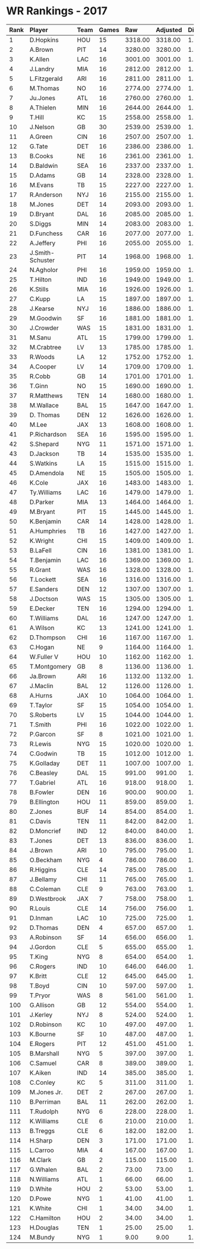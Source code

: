 # WR Rankings - 2017

| Rank | Player           | Team | Games | Raw     | Adjusted | Difficulty | Avg/Game | Typical | Consistency | Trend    |
| :----| :----------------| :----| :-----| :-------| :--------| :----------| :--------| :-------| :-----------| :--------|
| 1    | D.Hopkins        | HOU  | 15    | 3318.00 | 3318.00  | 1.000      | 221.20   | 219.00  | 7/3/5       | +63.2%   |
| 2    | A.Brown          | PIT  | 14    | 3280.00 | 3280.00  | 1.000      | 234.29   | 219.00  | 6/0/8       | +145.6%  |
| 3    | K.Allen          | LAC  | 16    | 3001.00 | 3001.00  | 1.000      | 187.56   | 197.50  | 10/1/5      | +122.7%  |
| 4    | J.Landry         | MIA  | 16    | 2812.00 | 2812.00  | 1.000      | 175.75   | 177.50  | 9/0/7       | +67.0%   |
| 5    | L.Fitzgerald     | ARI  | 16    | 2811.00 | 2811.00  | 1.000      | 175.69   | 193.50  | 10/0/6      | +142.4%  |
| 6    | M.Thomas         | NO   | 16    | 2774.00 | 2774.00  | 1.000      | 173.38   | 188.00  | 10/1/5      | +68.0%   |
| 7    | Ju.Jones         | ATL  | 16    | 2760.00 | 2760.00  | 1.000      | 172.50   | 159.00  | 8/1/7       | +118.7%  |
| 8    | A.Thielen        | MIN  | 16    | 2644.00 | 2644.00  | 1.000      | 165.25   | 175.50  | 9/0/7       | +126.8%  |
| 9    | T.Hill           | KC   | 15    | 2558.00 | 2558.00  | 1.000      | 170.53   | 157.50  | 7/2/6       | +111.7%  |
| 10   | J.Nelson         | GB   | 30    | 2539.00 | 2539.00  | 1.000      | 84.63    | 68.00   | 14/3/13     | +251.8%  |
| 11   | A.Green          | CIN  | 16    | 2507.00 | 2507.00  | 1.000      | 156.69   | 175.50  | 11/1/4      | +134.3%  |
| 12   | G.Tate           | DET  | 16    | 2386.00 | 2386.00  | 1.000      | 149.12   | 148.00  | 7/0/9       | +143.3%  |
| 13   | B.Cooks          | NE   | 16    | 2361.00 | 2361.00  | 1.000      | 147.56   | 151.50  | 7/2/7       | +131.6%  |
| 14   | D.Baldwin        | SEA  | 16    | 2337.00 | 2337.00  | 1.000      | 146.06   | 172.00  | 11/1/4      | +125.9%  |
| 15   | D.Adams          | GB   | 14    | 2328.00 | 2328.00  | 1.000      | 166.29   | 157.00  | 6/0/8       | +118.9%  |
| 16   | M.Evans          | TB   | 15    | 2227.00 | 2227.00  | 1.000      | 148.47   | 153.00  | 6/1/8       | +91.7%   |
| 17   | R.Anderson       | NYJ  | 16    | 2155.00 | 2155.00  | 1.000      | 134.69   | 133.00  | 9/0/7       | +158.0%  |
| 18   | M.Jones          | DET  | 14    | 2093.00 | 2093.00  | 1.000      | 149.50   | 154.50  | 9/0/5       | +144.2%  |
| 19   | D.Bryant         | DAL  | 16    | 2085.00 | 2085.00  | 1.000      | 130.31   | 129.00  | 8/0/8       | +109.8%  |
| 20   | S.Diggs          | MIN  | 14    | 2083.00 | 2083.00  | 1.000      | 148.79   | 127.50  | 5/0/9       | +144.3%  |
| 21   | D.Funchess       | CAR  | 16    | 2077.00 | 2077.00  | 1.000      | 129.81   | 135.00  | 8/1/7       | +149.1%  |
| 22   | A.Jeffery        | PHI  | 16    | 2055.00 | 2055.00  | 1.000      | 128.44   | 126.50  | 7/1/8       | +146.5%  |
| 23   | J.Smith-Schuster | PIT  | 14    | 1968.00 | 1968.00  | 1.000      | 140.57   | 133.50  | 8/1/5       | +182.1%  |
| 24   | N.Agholor        | PHI  | 16    | 1959.00 | 1959.00  | 1.000      | 122.44   | 127.00  | 8/1/7       | +191.0%  |
| 25   | T.Hilton         | IND  | 16    | 1949.00 | 1949.00  | 1.000      | 121.81   | 118.00  | 11/0/5      | +252.2%  |
| 26   | K.Stills         | MIA  | 16    | 1926.00 | 1926.00  | 1.000      | 120.38   | 103.50  | 7/1/8       | +193.9%  |
| 27   | C.Kupp           | LA   | 15    | 1897.00 | 1897.00  | 1.000      | 126.47   | 123.00  | 7/1/7       | +131.1%  |
| 28   | J.Kearse         | NYJ  | 16    | 1886.00 | 1886.00  | 1.000      | 117.88   | 107.00  | 8/1/7       | +143.5%  |
| 29   | M.Goodwin        | SF   | 16    | 1881.00 | 1881.00  | 1.000      | 117.56   | 127.50  | 9/1/6       | +163.1%  |
| 30   | J.Crowder        | WAS  | 15    | 1831.00 | 1831.00  | 1.000      | 122.07   | 113.50  | 7/1/7       | +175.8%  |
| 31   | M.Sanu           | ATL  | 15    | 1799.00 | 1799.00  | 1.000      | 119.93   | 118.00  | 6/2/7       | +100.8%  |
| 32   | M.Crabtree       | LV   | 13    | 1785.00 | 1785.00  | 1.000      | 137.31   | 128.00  | 5/1/7       | +197.7%  |
| 33   | R.Woods          | LA   | 12    | 1752.00 | 1752.00  | 1.000      | 146.00   | 135.00  | 5/2/5       | +143.5%  |
| 34   | A.Cooper         | LV   | 14    | 1709.00 | 1709.00  | 1.000      | 122.07   | 100.50  | 7/0/7       | +304.1%  |
| 35   | R.Cobb           | GB   | 14    | 1701.00 | 1701.00  | 1.000      | 121.50   | 114.00  | 6/1/7       | +105.9%  |
| 36   | T.Ginn           | NO   | 15    | 1690.00 | 1690.00  | 1.000      | 112.67   | 110.50  | 7/1/7       | +174.9%  |
| 37   | R.Matthews       | TEN  | 14    | 1680.00 | 1680.00  | 1.000      | 120.00   | 124.50  | 9/0/5       | +141.5%  |
| 38   | M.Wallace        | BAL  | 15    | 1647.00 | 1647.00  | 1.000      | 109.80   | 101.50  | 5/0/10      | +183.0%  |
| 39   | D. Thomas        | DEN  | 12    | 1626.00 | 1626.00  | 1.000      | 135.50   | 131.50  | 4/2/6       | INACTIVE |
| 40   | M.Lee            | JAX  | 13    | 1608.00 | 1608.00  | 1.000      | 123.69   | 125.00  | 6/2/5       | INACTIVE |
| 41   | P.Richardson     | SEA  | 16    | 1595.00 | 1595.00  | 1.000      | 99.69    | 90.00   | 7/0/9       | +155.2%  |
| 42   | S.Shepard        | NYG  | 11    | 1571.00 | 1571.00  | 1.000      | 142.82   | 166.50  | 8/0/3       | +214.6%  |
| 43   | D.Jackson        | TB   | 14    | 1535.00 | 1535.00  | 1.000      | 109.64   | 110.50  | 7/0/7       | +125.9%  |
| 44   | S.Watkins        | LA   | 15    | 1515.00 | 1515.00  | 1.000      | 101.00   | 85.00   | 6/1/8       | +221.6%  |
| 45   | D.Amendola       | NE   | 15    | 1505.00 | 1505.00  | 1.000      | 100.33   | 107.00  | 10/0/5      | +151.0%  |
| 46   | K.Cole           | JAX  | 16    | 1483.00 | 1483.00  | 1.000      | 92.69    | 84.00   | 8/1/7       | +325.9%  |
| 47   | Ty.Williams      | LAC  | 16    | 1479.00 | 1479.00  | 1.000      | 92.44    | 91.50   | 9/0/7       | +231.2%  |
| 48   | D.Parker         | MIA  | 13    | 1464.00 | 1464.00  | 1.000      | 112.62   | 113.00  | 5/0/8       | +151.6%  |
| 49   | M.Bryant         | PIT  | 15    | 1445.00 | 1445.00  | 1.000      | 96.33    | 96.00   | 8/0/7       | +119.4%  |
| 50   | K.Benjamin       | CAR  | 14    | 1428.00 | 1428.00  | 1.000      | 102.00   | 98.00   | 6/0/8       | +165.2%  |
| 51   | A.Humphries      | TB   | 16    | 1427.00 | 1427.00  | 1.000      | 89.19    | 92.00   | 9/2/5       | +146.4%  |
| 52   | K.Wright         | CHI  | 15    | 1409.00 | 1409.00  | 1.000      | 93.93    | 99.00   | 10/0/5      | +175.1%  |
| 53   | B.LaFell         | CIN  | 16    | 1381.00 | 1381.00  | 1.000      | 86.31    | 85.50   | 8/2/6       | +109.6%  |
| 54   | T.Benjamin       | LAC  | 16    | 1369.00 | 1369.00  | 1.000      | 85.56    | 83.00   | 9/0/7       | +324.5%  |
| 55   | R.Grant          | WAS  | 16    | 1328.00 | 1328.00  | 1.000      | 83.00    | 82.50   | 10/0/6      | +128.7%  |
| 56   | T.Lockett        | SEA  | 16    | 1316.00 | 1316.00  | 1.000      | 82.25    | 86.00   | 9/2/5       | +256.9%  |
| 57   | E.Sanders        | DEN  | 12    | 1307.00 | 1307.00  | 1.000      | 108.92   | 115.00  | 7/0/5       | +216.2%  |
| 58   | J.Doctson        | WAS  | 15    | 1305.00 | 1305.00  | 1.000      | 87.00    | 91.50   | 8/0/7       | +106.8%  |
| 59   | E.Decker         | TEN  | 16    | 1294.00 | 1294.00  | 1.000      | 80.88    | 83.00   | 9/1/6       | +122.7%  |
| 60   | T.Williams       | DAL  | 16    | 1247.00 | 1247.00  | 1.000      | 77.94    | 67.00   | 7/2/7       | +155.3%  |
| 61   | A.Wilson         | KC   | 13    | 1241.00 | 1241.00  | 1.000      | 95.46    | 90.50   | 6/1/6       | +195.5%  |
| 62   | D.Thompson       | CHI  | 16    | 1167.00 | 1167.00  | 1.000      | 72.94    | 83.00   | 10/1/5      | +383.5%  |
| 63   | C.Hogan          | NE   | 9     | 1164.00 | 1164.00  | 1.000      | 129.33   | 121.50  | 3/2/4       | INACTIVE |
| 64   | W.Fuller V       | HOU  | 10    | 1162.00 | 1162.00  | 1.000      | 116.20   | 115.00  | 6/0/4       | +266.7%  |
| 65   | T.Montgomery     | GB   | 8     | 1136.00 | 1136.00  | 1.000      | 142.00   | 160.50  | 4/1/3       | INACTIVE |
| 66   | Ja.Brown         | ARI  | 16    | 1132.00 | 1132.00  | 1.000      | 70.75    | 76.00   | 10/0/6      | +245.7%  |
| 67   | J.Maclin         | BAL  | 12    | 1126.00 | 1126.00  | 1.000      | 93.83    | 98.50   | 6/1/5       | +150.8%  |
| 68   | A.Hurns          | JAX  | 10    | 1064.00 | 1064.00  | 1.000      | 106.40   | 111.50  | 7/0/3       | +114.8%  |
| 69   | T.Taylor         | SF   | 15    | 1054.00 | 1054.00  | 1.000      | 70.27    | 70.50   | 9/0/6       | +182.9%  |
| 70   | S.Roberts        | LV   | 15    | 1044.00 | 1044.00  | 1.000      | 69.60    | 73.50   | 9/0/6       | +90.2%   |
| 71   | T.Smith          | PHI  | 16    | 1022.00 | 1022.00  | 1.000      | 63.88    | 69.50   | 9/0/7       | +442.8%  |
| 72   | P.Garcon         | SF   | 8     | 1021.00 | 1021.00  | 1.000      | 127.62   | 141.50  | 5/0/3       | INACTIVE |
| 73   | R.Lewis          | NYG  | 15    | 1020.00 | 1020.00  | 1.000      | 68.00    | 65.50   | 7/0/8       | +350.2%  |
| 74   | C.Godwin         | TB   | 15    | 1012.00 | 1012.00  | 1.000      | 67.47    | 73.00   | 10/0/5      | +458.9%  |
| 75   | K.Golladay       | DET  | 11    | 1007.00 | 1007.00  | 1.000      | 91.55    | 77.00   | 4/2/5       | +105.0%  |
| 76   | C.Beasley        | DAL  | 15    | 991.00  | 991.00   | 1.000      | 66.07    | 63.00   | 10/0/5      | +181.5%  |
| 77   | T.Gabriel        | ATL  | 16    | 918.00  | 918.00   | 1.000      | 57.38    | 62.00   | 11/0/5      | +250.0%  |
| 78   | B.Fowler         | DEN  | 16    | 900.00  | 900.00   | 1.000      | 56.25    | 57.50   | 8/1/7       | +582.6%  |
| 79   | B.Ellington      | HOU  | 11    | 859.00  | 859.00   | 1.000      | 78.09    | 86.50   | 7/0/4       | INACTIVE |
| 80   | Z.Jones          | BUF  | 14    | 854.00  | 854.00   | 1.000      | 61.00    | 53.00   | 7/1/6       | +269.2%  |
| 81   | C.Davis          | TEN  | 11    | 842.00  | 842.00   | 1.000      | 76.55    | 75.00   | 6/1/4       | +180.2%  |
| 82   | D.Moncrief       | IND  | 12    | 840.00  | 840.00   | 1.000      | 70.00    | 85.50   | 8/0/4       | INACTIVE |
| 83   | T.Jones          | DET  | 13    | 836.00  | 836.00   | 1.000      | 64.31    | 68.00   | 7/0/6       | +238.3%  |
| 84   | J.Brown          | ARI  | 10    | 795.00  | 795.00   | 1.000      | 79.50    | 83.00   | 5/0/5       | +144.2%  |
| 85   | O.Beckham        | NYG  | 4     | 786.00  | 786.00   | 1.000      | 196.50   | 240.50  | 3/0/1       | INACTIVE |
| 86   | R.Higgins        | CLE  | 14    | 785.00  | 785.00   | 1.000      | 56.07    | 40.00   | 8/0/6       | +390.2%  |
| 87   | J.Bellamy        | CHI  | 11    | 765.00  | 765.00   | 1.000      | 69.55    | 61.00   | 3/2/6       | +262.5%  |
| 88   | C.Coleman        | CLE  | 9     | 763.00  | 763.00   | 1.000      | 84.78    | 98.50   | 5/0/4       | +350.8%  |
| 89   | D.Westbrook      | JAX  | 7     | 758.00  | 758.00   | 1.000      | 108.29   | 98.50   | 3/0/4       | +171.6%  |
| 90   | R.Louis          | CLE  | 14    | 756.00  | 756.00   | 1.000      | 54.00    | 52.50   | 8/0/6       | +217.7%  |
| 91   | D.Inman          | LAC  | 10    | 725.00  | 725.00   | 1.000      | 72.50    | 70.50   | 5/0/5       | +503.9%  |
| 92   | D.Thomas         | DEN  | 4     | 657.00  | 657.00   | 1.000      | 164.25   | 188.00  | 2/1/1       | N/A      |
| 93   | A.Robinson       | SF   | 14    | 656.00  | 656.00   | 1.000      | 46.86    | 39.50   | 8/0/6       | +289.6%  |
| 94   | J.Gordon         | CLE  | 5     | 655.00  | 655.00   | 1.000      | 131.00   | 139.00  | 2/0/3       | N/A      |
| 95   | T.King           | NYG  | 8     | 654.00  | 654.00   | 1.000      | 81.75    | 94.50   | 6/0/2       | +196.4%  |
| 96   | C.Rogers         | IND  | 10    | 646.00  | 646.00   | 1.000      | 64.60    | 50.50   | 6/0/4       | +219.5%  |
| 97   | K.Britt          | CLE  | 12    | 645.00  | 645.00   | 1.000      | 53.75    | 63.50   | 8/0/4       | +307.9%  |
| 98   | T.Boyd           | CIN  | 10    | 597.00  | 597.00   | 1.000      | 59.70    | 58.50   | 7/0/3       | +252.3%  |
| 99   | T.Pryor          | WAS  | 8     | 561.00  | 561.00   | 1.000      | 70.12    | 94.50   | 6/0/2       | INACTIVE |
| 100  | G.Allison        | GB   | 12    | 554.00  | 554.00   | 1.000      | 46.17    | 39.50   | 7/1/4       | +739.0%  |
| 101  | J.Kerley         | NYJ  | 8     | 524.00  | 524.00   | 1.000      | 65.50    | 71.00   | 4/0/4       | INACTIVE |
| 102  | D.Robinson       | KC   | 10    | 497.00  | 497.00   | 1.000      | 49.70    | 39.50   | 4/2/4       | +162.8%  |
| 103  | K.Bourne         | SF   | 10    | 487.00  | 487.00   | 1.000      | 48.70    | 39.50   | 4/0/6       | +318.1%  |
| 104  | E.Rogers         | PIT  | 12    | 451.00  | 451.00   | 1.000      | 37.58    | 42.50   | 8/0/4       | +444.3%  |
| 105  | B.Marshall       | NYG  | 5     | 397.00  | 397.00   | 1.000      | 79.40    | 82.00   | 3/0/2       | INACTIVE |
| 106  | C.Samuel         | CAR  | 8     | 389.00  | 389.00   | 1.000      | 48.62    | 55.00   | 4/1/3       | INACTIVE |
| 107  | K.Aiken          | IND  | 14    | 385.00  | 385.00   | 1.000      | 27.50    | 27.50   | 8/1/5       | +554.9%  |
| 108  | C.Conley         | KC   | 5     | 311.00  | 311.00   | 1.000      | 62.20    | 69.00   | 2/1/2       | INACTIVE |
| 109  | M.Jones Jr.      | DET  | 2     | 267.00  | 267.00   | 1.000      | 133.50   | 133.50  | 1/0/1       | N/A      |
| 110  | B.Perriman       | BAL  | 11    | 262.00  | 262.00   | 1.000      | 23.82    | 23.00   | 5/1/5       | +478.3%  |
| 111  | T.Rudolph        | NYG  | 6     | 228.00  | 228.00   | 1.000      | 38.00    | 40.00   | 3/0/3       | +586.2%  |
| 112  | K.Williams       | CLE  | 6     | 210.00  | 210.00   | 1.000      | 35.00    | 43.00   | 4/0/2       | INACTIVE |
| 113  | B.Treggs         | CLE  | 6     | 182.00  | 182.00   | 1.000      | 30.33    | 25.50   | 2/0/4       | INACTIVE |
| 114  | H.Sharp          | DEN  | 3     | 171.00  | 171.00   | 1.000      | 57.00    | 57.00   | 2/0/1       | N/A      |
| 115  | L.Carroo         | MIA  | 4     | 167.00  | 167.00   | 1.000      | 41.75    | 64.50   | 3/0/1       | INACTIVE |
| 116  | M.Clark          | GB   | 2     | 115.00  | 115.00   | 1.000      | 57.50    | 57.50   | 1/0/1       | N/A      |
| 117  | G.Whalen         | BAL  | 2     | 73.00   | 73.00    | 1.000      | 36.50    | 36.50   | 1/0/1       | INACTIVE |
| 118  | N.Williams       | ATL  | 1     | 66.00   | 66.00    | 1.000      | 66.00    | 66.00   | 0/1/0       | INACTIVE |
| 119  | D.White          | HOU  | 2     | 53.00   | 53.00    | 1.000      | 26.50    | 26.50   | 1/0/1       | N/A      |
| 120  | D.Powe           | NYG  | 1     | 41.00   | 41.00    | 1.000      | 41.00    | 41.00   | 0/1/0       | INACTIVE |
| 121  | K.White          | CHI  | 1     | 34.00   | 34.00    | 1.000      | 34.00    | 34.00   | 0/1/0       | INACTIVE |
| 122  | C.Hamilton       | HOU  | 2     | 34.00   | 34.00    | 1.000      | 17.00    | 17.00   | 1/0/1       | N/A      |
| 123  | H.Douglas        | TEN  | 1     | 25.00   | 25.00    | 1.000      | 25.00    | 25.00   | 0/1/0       | INACTIVE |
| 124  | M.Bundy          | NYG  | 1     | 9.00    | 9.00     | 1.000      | 9.00     | 9.00    | 0/1/0       | N/A      |

